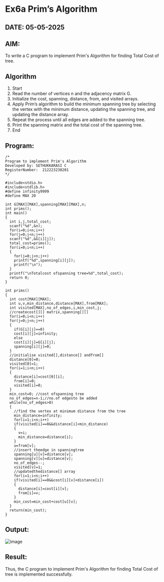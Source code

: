 # Ex6a Prim’s Algorithm
## DATE: 05-05-2025
## AIM:
To write a C program to implement Prim's Algorithm for finding Total Cost of tree.

## Algorithm
1.	Start
2.	Read the number of vertices n and the adjacency matrix G.
3.	Initialize the cost, spanning, distance, from, and visited arrays.
4.	Apply Prim’s algorithm to build the minimum spanning tree by selecting the vertex with the minimum distance, updating the spanning tree, and updating the distance array.
5.	Repeat the process until all edges are added to the spanning tree.
6.	Print the spanning matrix and the total cost of the spanning tree.
7.	End


## Program:
```
/*
Program to implement Prim's Algorithm
Developed by: SETHUKKARASI C
RegisterNumber:  212223230201
*/
```

```
#include<stdio.h>
#include<stdlib.h>
#define infinity9999
#define MAX 20

int G[MAX][MAX],spanning[MAX][MAX],n;
int prims();
int main()
{
  int i,j,total_cost;
  scanf("%d",&n);
  for(i=0;i<n;i++)
  for(j=0;j<n;j++)
  scanf("%d",&G[i][j]);
  total_cost=prims();
  for(i=0;i<n;i++)
  {
    for(j=0;j<n;j++)
    printf("%d",spanning[i][j]);
    printf("\n");
  }
  printf("\nTotalcost ofspanning tree=%d",total_cost);
  return 0;
}

int prims()
{
  int cost[MAX][MAX];
  int u,v,min_distance,distance[MAX],from[MAX];
  int visited[MAX],no_of_edges,i,min_cost,j;
  //createcost[][] matrix,spanning[][]
  for(i=0;i<n;i++)
  for(j=0;j<n;j++)
  {
    if(G[i][j]==0)
    cost[i][j]=infinity;
    else
    cost[i][j]=G[i][j];
    spanning[i][j]=0;
  }
  //initialise visited[],distance[] andfrom[]
  distance[0]=0;
  visited[0]=1;
  for(i=1;i<n;i++)
  {
    distance[i]=cost[0][i];
    from[i]=0;
    visited[i]=0;
  }
  min_cost=0; //cost ofspanning tree
  no_of_edges=n-1;//no.of edgesto be added
  while(no_of_edges>0)
  {
    //find the vertex at minimum distance from the tree
    min_distance=infinity;
    for(i=1;i<n;i++)
    if(visited[i]==0&&distance[i]<min_distance)
    {
      v=i;
      min_distance=distance[i];
    }
    u=from[v];
    //insert theedge in spanningtree
    spanning[u][v]=distance[v];
    spanning[v][u]=distance[v];
    no_of_edges--;
    visited[v]=1;
    //updatedthedistance[] array
    for(i=1;i<n;i++)
    if(visited[i]==0&&cost[i][v]<distance[i])
    {
      distance[i]=cost[i][v];
      from[i]=v;
    }
    min_cost=min_cost+cost[u][v];
  }
  return(min_cost);
}

```

## Output:

![image](https://github.com/user-attachments/assets/d6515ec6-9f9b-4bd5-9ab0-2f4d9b33d837)


## Result:
Thus, the C program to implement Prim's Algorithm for finding Total Cost of tree is implemented successfully.
